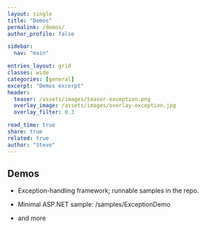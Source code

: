 ```yaml
---
layout: single
title: "Demos"
permalink: /demos/
author_profile: false

sidebar:
  nav: "main"

entries_layout: grid
classes: wide
categories: [general]
excerpt: "Demos excerpt"
header:
  teaser: /assets/images/teaser-exception.png
  overlay_image: /assets/images/overlay-exception.jpg
  overlay_filter: 0.3

read_time: true
share: true
related: true
author: "Steve"
---
```


## Demos
- Exception-handling framework; runnable samples in the repo.
- Minimal ASP.NET sample: /samples/ExceptionDemo

- and more


